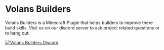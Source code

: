 # Volans Builders

Volans Builders is a Minecraft Plugin that helps builders to improve there build skills.
Visit us on our discord server to ask project related questions or to hang out:

<a href="https://discord.volans.builders">
         <img alt="Volans Builders Discord" src="https://discord.com/api/guilds/1027609885103366174/widget.png?style=banner2">
</a>
